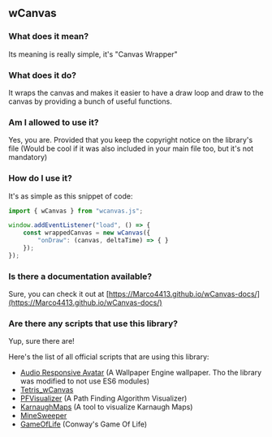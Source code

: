 
## wCanvas

### What does it mean?

Its meaning is really simple, it's "Canvas Wrapper"

### What does it do?

It wraps the canvas and makes it easier to have a draw loop and draw to the canvas by providing a bunch of useful functions.

### Am I allowed to use it?

Yes, you are. Provided that you keep the copyright notice on the library's file (Would be cool if it was also included in your main file too, but it's not mandatory)

### How do I use it?

It's as simple as this snippet of code:
```JavaScript
import { wCanvas } from "wcanvas.js";

window.addEventListener("load", () => {
    const wrappedCanvas = new wCanvas({
        "onDraw": (canvas, deltaTime) => { }
    });
});
```

### Is there a documentation available?

<!---
    Using an hyperlink with the same name as the URL
    to make JSDoc understand that it should be clickable
-->
Sure, you can check it out at [https://Marco4413.github.io/wCanvas-docs/](https://Marco4413.github.io/wCanvas-docs/)

### Are there any scripts that use this library?

Yup, sure there are!

Here's the list of all official scripts that are using this library:
 - [Audio Responsive Avatar](https://steamcommunity.com/sharedfiles/filedetails/?id=2225740349) (A Wallpaper Engine wallpaper. Tho the library was modified to not use ES6 modules)
 - [Tetris_wCanvas](https://github.com/Marco4413/Tetris_wCanvas)
 - [PFVisualizer](https://github.com/Marco4413/PFVisualizer) (A Path Finding Algorithm Visualizer)
 - [KarnaughMaps](https://github.com/Marco4413/KarnaughMaps) (A tool to visualize Karnaugh Maps)
 - [MineSweeper](https://github.com/Marco4413/MineSweeper)
 - [GameOfLife](https://github.com/Marco4413/GameOfLife) (Conway's Game Of Life)

